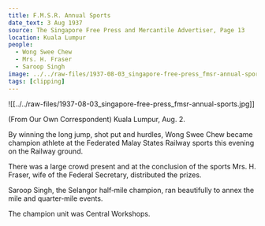 ```yaml
---
title: F.M.S.R. Annual Sports
date_text: 3 Aug 1937
source: The Singapore Free Press and Mercantile Advertiser, Page 13
location: Kuala Lumpur
people:
  - Wong Swee Chew
  - Mrs. H. Fraser
  - Saroop Singh
image: ../../raw-files/1937-08-03_singapore-free-press_fmsr-annual-sports.jpg
tags: [clipping]
---
```

![[../../raw-files/1937-08-03_singapore-free-press_fmsr-annual-sports.jpg]]

(From Our Own Correspondent)
Kuala Lumpur, Aug. 2.

By winning the long jump, shot put and hurdles, Wong Swee Chew became champion athlete at the Federated Malay States Railway sports this evening on the Railway ground.

There was a large crowd present and at the conclusion of the sports Mrs. H. Fraser, wife of the Federal Secretary, distributed the prizes.

Saroop Singh, the Selangor half‑mile champion, ran beautifully to annex the mile and quarter‑mile events.

The champion unit was Central Workshops.
